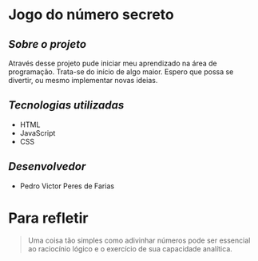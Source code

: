 # Jogo do número secreto

## _Sobre o projeto_

Através desse projeto pude iniciar meu aprendizado na área
de programação. Trata-se do início de algo maior. Espero
que possa se divertir, ou mesmo implementar novas ideias.

## _Tecnologias utilizadas_
- HTML
- JavaScript
- CSS

## _Desenvolvedor_

- Pedro Victor Peres de Farias



# Para refletir

> Uma coisa tão simples como adivinhar números pode ser essencial
> ao raciocínio lógico e o exercício de sua capacidade analítica.
